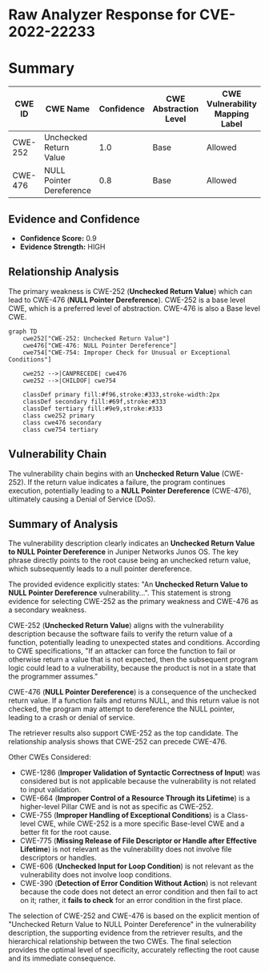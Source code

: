 # Raw Analyzer Response for CVE-2022-22233

# Summary
| CWE ID | CWE Name | Confidence | CWE Abstraction Level | CWE Vulnerability Mapping Label | CWE-Vulnerability Mapping Notes |
|---|---|---|---|---|---|
| CWE-252 | Unchecked Return Value | 1.0 | Base | Allowed | Primary CWE |
| CWE-476 | NULL Pointer Dereference | 0.8 | Base | Allowed | Secondary Candidate |

## Evidence and Confidence

*   **Confidence Score:** 0.9
*   **Evidence Strength:** HIGH

## Relationship Analysis
The primary weakness is CWE-252 (**Unchecked Return Value**) which can lead to CWE-476 (**NULL Pointer Dereference**). CWE-252 is a base level CWE, which is a preferred level of abstraction. CWE-476 is also a Base level CWE.

```mermaid
graph TD
    cwe252["CWE-252: Unchecked Return Value"]
    cwe476["CWE-476: NULL Pointer Dereference"]
    cwe754["CWE-754: Improper Check for Unusual or Exceptional Conditions"]

    cwe252 -->|CANPRECEDE| cwe476
    cwe252 -->|CHILDOF| cwe754

    classDef primary fill:#f96,stroke:#333,stroke-width:2px
    classDef secondary fill:#69f,stroke:#333
    classDef tertiary fill:#9e9,stroke:#333
    class cwe252 primary
    class cwe476 secondary
    class cwe754 tertiary
```

## Vulnerability Chain
The vulnerability chain begins with an **Unchecked Return Value** (CWE-252). If the return value indicates a failure, the program continues execution, potentially leading to a **NULL Pointer Dereference** (CWE-476), ultimately causing a Denial of Service (DoS).

## Summary of Analysis
The vulnerability description clearly indicates an **Unchecked Return Value to NULL Pointer Dereference** in Juniper Networks Junos OS. The key phrase directly points to the root cause being an unchecked return value, which subsequently leads to a null pointer dereference.

The provided evidence explicitly states: "An **Unchecked Return Value to NULL Pointer Dereference** vulnerability...". This statement is strong evidence for selecting CWE-252 as the primary weakness and CWE-476 as a secondary weakness.

CWE-252 (**Unchecked Return Value**) aligns with the vulnerability description because the software fails to verify the return value of a function, potentially leading to unexpected states and conditions. According to CWE specifications, "If an attacker can force the function to fail or otherwise return a value that is not expected, then the subsequent program logic could lead to a vulnerability, because the product is not in a state that the programmer assumes."

CWE-476 (**NULL Pointer Dereference**) is a consequence of the unchecked return value. If a function fails and returns NULL, and this return value is not checked, the program may attempt to dereference the NULL pointer, leading to a crash or denial of service.

The retriever results also support CWE-252 as the top candidate. The relationship analysis shows that CWE-252 can precede CWE-476.

Other CWEs Considered:

*   CWE-1286 (**Improper Validation of Syntactic Correctness of Input**) was considered but is not applicable because the vulnerability is not related to input validation.
*   CWE-664 (**Improper Control of a Resource Through its Lifetime**) is a higher-level Pillar CWE and is not as specific as CWE-252.
*   CWE-755 (**Improper Handling of Exceptional Conditions**) is a Class-level CWE, while CWE-252 is a more specific Base-level CWE and a better fit for the root cause.
*   CWE-775 (**Missing Release of File Descriptor or Handle after Effective Lifetime**) is not relevant as the vulnerability does not involve file descriptors or handles.
*   CWE-606 (**Unchecked Input for Loop Condition**) is not relevant as the vulnerability does not involve loop conditions.
*   CWE-390 (**Detection of Error Condition Without Action**) is not relevant because the code does not detect an error condition and then fail to act on it; rather, it **fails to check** for an error condition in the first place.

The selection of CWE-252 and CWE-476 is based on the explicit mention of "Unchecked Return Value to NULL Pointer Dereference" in the vulnerability description, the supporting evidence from the retriever results, and the hierarchical relationship between the two CWEs. The final selection provides the optimal level of specificity, accurately reflecting the root cause and its immediate consequence.